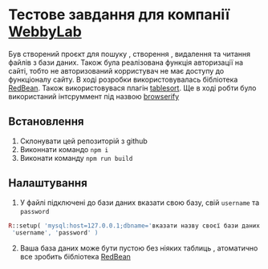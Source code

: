 # Тестове завдання для компанії [WebbyLab](https://webbylab.com/en/careers/)
Був створений проєкт для пошуку , створення , видалення та читання файлів з бази даних.
Також була реалізована функція авторизації на сайті, тобто не авторизований корристувач не має доступу 
до функціоналу сайту.
В ході розробки використовувалась бібліотека [RedBean](https://redbeanphp.com/index.php).
Також використовувася плагін [tablesort](https://github.com/tristen/tablesort). Ще в ході робти було використаний інтсруммент під назвою [browserify](https://browserify.org/)
## Встановлення
1. Склонувати цей репозиторій з github
2. Виконнати командо `npm i`
3. Виконати команду `npm run build`
## Налаштування
1. У файлі підключені до бази даних вказати свою базу, свій `username` та `password`
  ```php
  R::setup( 'mysql:host=127.0.0.1;dbname='вказати назву своєї бази даних',
   'username', 'password' )
  ```
2. Ваша база даних може бути пустою без ніяких таблиць , атоматично все зробить бібліотека 
[RedBean](https://redbeanphp.com/index.php)
